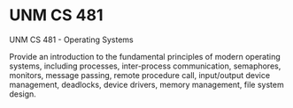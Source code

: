 # UNM CS 481

UNM CS 481 - Operating Systems

Provide an introduction to the fundamental principles of modern operating systems, including processes, inter-process communication, semaphores, monitors, message passing, remote procedure call, input/output device management, deadlocks, device drivers, memory management, file system design.
